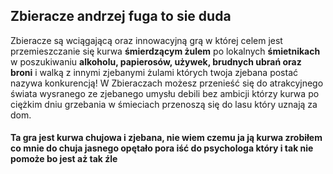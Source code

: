 ## Zbieracze andrzej fuga to sie duda 

Zbieracze są wciągającą oraz innowacyjną grą w której celem jest przemieszczanie się kurwa **śmierdzącym żulem** po lokalnych **śmietnikach** w poszukiwaniu __alkoholu, papierosów, używek, brudnych ubrań oraz broni__ i walką z innymi zjebanymi żulami których twoja zjebana postać nazywa konkurencją! W Zbieraczach możesz przenieść się do atrakcyjnego świata wysranego ze zjebanego umysłu debili bez ambicji którzy kurwa po ciężkim dniu grzebania w śmieciach przenoszą się do lasu który uznają za dom.

#### Ta gra jest kurwa chujowa i zjebana, nie wiem czemu ja ją kurwa zrobiłem co mnie do chuja jasnego opętało pora iść do psychologa który i tak nie pomoże bo jest aż tak źle
